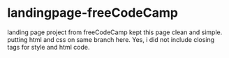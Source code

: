 # landingpage-freeCodeCamp
landing page project from freeCodeCamp
kept this page clean and simple. putting html and css on same branch here. Yes, i did not include closing tags for style and html code. 
